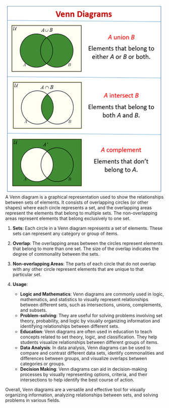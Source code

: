 <img src="image.png" alt="???" width="500" height="600">  
A Venn diagram is a graphical representation used to show the relationships between sets of elements. It consists of overlapping circles (or other shapes) where each circle represents a set, and the overlapping areas represent the elements that belong to multiple sets. The non-overlapping areas represent elements that belong exclusively to one set.


1. **Sets**: Each circle in a Venn diagram represents a set of elements. These sets can represent any category or group of items.

2. **Overlap**: The overlapping areas between the circles represent elements that belong to more than one set. The size of the overlap indicates the degree of commonality between the sets.

3. **Non-overlapping Areas**: The parts of each circle that do not overlap with any other circle represent elements that are unique to that particular set.

4. **Usage**:
   - **Logic and Mathematics**: Venn diagrams are commonly used in logic, mathematics, and statistics to visually represent relationships between different sets, such as intersections, unions, complements, and subsets.
   - **Problem-solving**: They are useful for solving problems involving set theory, probability, and logic by visually organizing information and identifying relationships between different sets.
   - **Education**: Venn diagrams are often used in education to teach concepts related to set theory, logic, and classification. They help students visualize relationships between different groups of items.
   - **Data Analysis**: In data analysis, Venn diagrams can be used to compare and contrast different data sets, identify commonalities and differences between groups, and visualize overlaps between categories or groups.
   - **Decision Making**: Venn diagrams can aid in decision-making processes by visually representing options, criteria, and their intersections to help identify the best course of action.

Overall, Venn diagrams are a versatile and effective tool for visually organizing information, analyzing relationships between sets, and solving problems in various fields.
